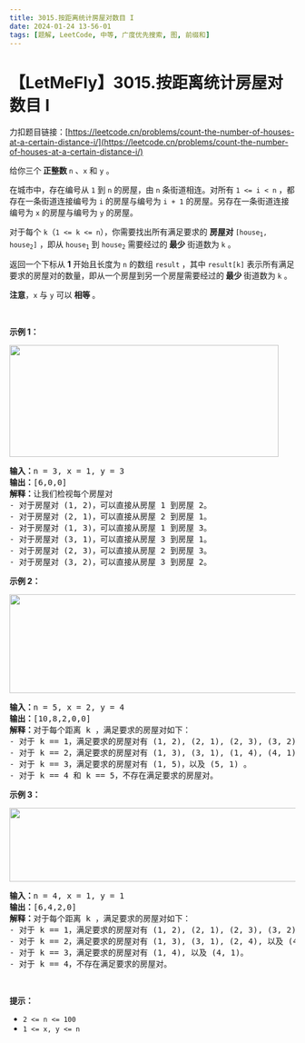 ```yaml
---
title: 3015.按距离统计房屋对数目 I
date: 2024-01-24 13-56-01
tags: [题解, LeetCode, 中等, 广度优先搜索, 图, 前缀和]
---
```


# 【LetMeFly】3015.按距离统计房屋对数目 I

力扣题目链接：[https://leetcode.cn/problems/count-the-number-of-houses-at-a-certain-distance-i/](https://leetcode.cn/problems/count-the-number-of-houses-at-a-certain-distance-i/)

<p>给你三个<strong> 正整数 </strong><code>n</code> 、<code>x</code> 和 <code>y</code> 。</p>

<p>在城市中，存在编号从 <code>1</code> 到 <code>n</code> 的房屋，由 <code>n</code> 条街道相连。对所有 <code>1 &lt;= i &lt; n</code> ，都存在一条街道连接编号为 <code>i</code> 的房屋与编号为 <code>i + 1</code> 的房屋。另存在一条街道连接编号为 <code>x</code> 的房屋与编号为 <code>y</code> 的房屋。</p>

<p>对于每个 <code>k</code>（<code>1 &lt;= k &lt;= n</code>），你需要找出所有满足要求的 <strong>房屋对 </strong><code>[house<sub>1</sub>, house<sub>2</sub>]</code> ，即从 <code>house<sub>1</sub></code> 到 <code>house<sub>2</sub></code> 需要经过的<strong> 最少</strong> 街道数为 <code>k</code> 。</p>

<p>返回一个下标从 <strong>1</strong> 开始且长度为 <code>n</code> 的数组 <code>result</code> ，其中 <code>result[k]</code> 表示所有满足要求的房屋对的数量，即从一个房屋到另一个房屋需要经过的<strong> 最少 </strong>街道数为 <code>k</code> 。</p>

<p><strong>注意</strong>，<code>x</code> 与 <code>y</code> 可以 <strong>相等 </strong>。</p>

<p>&nbsp;</p>

<p><strong class="example">示例 1：</strong></p>
<img alt="" src="https://assets.leetcode.com/uploads/2023/12/20/example2.png" style="width: 474px; height: 197px;" />
<pre>
<strong>输入：</strong>n = 3, x = 1, y = 3
<strong>输出：</strong>[6,0,0]
<strong>解释：</strong>让我们检视每个房屋对
- 对于房屋对 (1, 2)，可以直接从房屋 1 到房屋 2。
- 对于房屋对 (2, 1)，可以直接从房屋 2 到房屋 1。
- 对于房屋对 (1, 3)，可以直接从房屋 1 到房屋 3。
- 对于房屋对 (3, 1)，可以直接从房屋 3 到房屋 1。
- 对于房屋对 (2, 3)，可以直接从房屋 2 到房屋 3。
- 对于房屋对 (3, 2)，可以直接从房屋 3 到房屋 2。
</pre>

<p><strong class="example">示例 2：</strong></p>
<img alt="" src="https://assets.leetcode.com/uploads/2023/12/20/example3.png" style="width: 668px; height: 174px;" />
<pre>
<strong>输入：</strong>n = 5, x = 2, y = 4
<strong>输出：</strong>[10,8,2,0,0]
<strong>解释：</strong>对于每个距离 k ，满足要求的房屋对如下：
- 对于 k == 1，满足要求的房屋对有 (1, 2), (2, 1), (2, 3), (3, 2), (2, 4), (4, 2), (3, 4), (4, 3), (4, 5), 以及 (5, 4)。
- 对于 k == 2，满足要求的房屋对有 (1, 3), (3, 1), (1, 4), (4, 1), (2, 5), (5, 2), (3, 5), 以及 (5, 3)。
- 对于 k == 3，满足要求的房屋对有 (1, 5)，以及 (5, 1) 。
- 对于 k == 4 和 k == 5，不存在满足要求的房屋对。
</pre>

<p><strong>示例 3：</strong></p>
<img alt="" src="https://assets.leetcode.com/uploads/2023/12/20/example5.png" style="width: 544px; height: 130px;" />
<pre>
<strong>输入：</strong>n = 4, x = 1, y = 1
<strong>输出：</strong>[6,4,2,0]
<strong>解释：</strong>对于每个距离 k ，满足要求的房屋对如下：
- 对于 k == 1，满足要求的房屋对有 (1, 2), (2, 1), (2, 3), (3, 2), (3, 4), 以及 (4, 3)。
- 对于 k == 2，满足要求的房屋对有 (1, 3), (3, 1), (2, 4), 以及 (4, 2)。
- 对于 k == 3，满足要求的房屋对有 (1, 4), 以及 (4, 1)。
- 对于 k == 4，不存在满足要求的房屋对。
</pre>

<p>&nbsp;</p>

<p><strong>提示：</strong></p>

<ul>
	<li><code>2 &lt;= n &lt;= 100</code></li>
	<li><code>1 &lt;= x, y &lt;= n</code></li>
</ul>


    